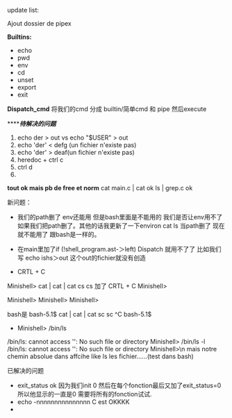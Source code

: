 update list: 

Ajout dossier de pipex

**Builtins:**
- echo
- pwd
- env
- cd
- unset
- export
- exit

**Dispatch_cmd**
将我们的cmd 分成 builtin/简单cmd 和 pipe 然后execute

***************待解决的问题***********
1. echo der > out vs  echo "$USER" > out
3. echo 'der' < defg (un fichier n'existe pas)
4. echo 'der' > deaf(un fichier n'existe pas)
5. heredoc + ctrl c
6. ctrl d
7. 

**tout ok mais pb de free et norm**
cat main.c | cat ok
ls | grep.c ok 


新问题： 
- 我们的path删了 env还能用 但是bash里面是不能用的 我们是否让env用不了如果我们把path删了。其他的话我更新了一下environ cat ls 当path删了 现在就不能用了 跟bash是一样的。 

- 在main里加了if (!shell_program.ast-＞left)  Dispatch 就用不了了
比如我们写 echo ishs＞out 这个out的fichier就没有创造

- CRTL + C

Minishell> cat | cat | cat
cs
cs
加了  CRTL + C
Minishell> 

Minishell> Minishell> Minishell> 

bash是
bash-5.1$ cat | cat | cat
sc
sc
^C
bash-5.1$ 

- Minishell> /bin/ls

/bin/ls: cannot access '': No such file or directory
Minishell> /bin/ls -l
/bin/ls: cannot access '': No such file or directory
Minishell>\n
mais notre chemin absolue dans affcihe like ls les fichier......(test dans bash)




已解决的问题
- exit_status ok 因为我们init 0 然后在每个fonction最后又加了exit_status=0 所以他显示的一直是0 需要将所有的fonction试试.
- echo -nnnnnnnnnnnnnnn C est OKKKK
- 
